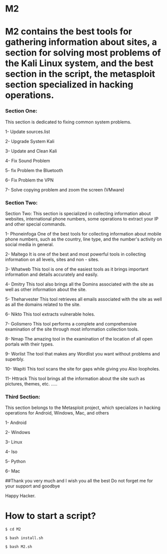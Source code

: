 # M2

# M2 contains the best tools for gathering information about sites, a section for solving most problems of the Kali Linux system, and the best section in the script, the metasploit section specialized in hacking operations.

### Section One:
This section is dedicated to fixing common system problems.

1- Update sources.list

2- Upgrade System Kali

3- Update and Clean Kali

4- Fix Sound Problem

5- fix Problem the Bluetooth

6- Fix Problem the VPN

7- Solve copying problem and zoom the screen (VMware)

### Section Two:
Section Two:
This section is specialized in collecting information about websites, international phone numbers, some operations to extract your IP and other special commands.

1- Phoneinfoga
One of the best tools for collecting information about mobile phone numbers, such as the country, line type, and the number's activity on social media in general.

2- Maltego 
It is one of the best and most powerful tools in collecting information on all levels, sites and non - sites.

3- Whatweb
This tool is one of the easiest tools as it brings important information and details accurately and easily.

4- Dmitry
This tool also brings all the Domins associated with the site as well as other information about the site.

5- Theharvester
This tool retrieves all emails associated with the site as well as all the domains related to the site.

6- Nikto
This tool extracts vulnerable holes.

7- Golismero 
This tool performs a complete and comprehensive examination of the site through most information collection tools.

8- Nmap
The amazing tool in the examination of the location of all open portals with their types.

9- Worlist
The tool that makes any Wordlist you want without problems and superbly.

10- Wapiti 
This tool scans the site for gaps while giving you
Also loopholes.

11- Httrack
This tool brings all the information about the site such as pictures, themes, etc. .....

### Third Section:
This section belongs to the Metasploit project, which specializes in hacking operations for Android, Windows, Mac, and others

1- Android

2- Windows

3- Linux

4- Iso

5- Python

6- Mac

##Thank you very much and I wish you all the best
Do not forget me for your support and goodbye

Happy Hacker.


# How to start a script?
```
$ cd M2

$ bash install.sh

$ bash M2.sh

